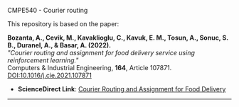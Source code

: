 CMPE540 - Courier routing

This repository is based on the paper:

**Bozanta, A., Cevik, M., Kavaklioglu, C., Kavuk, E. M., Tosun, A., Sonuc, S. B., Duranel, A., & Basar, A. (2022).**  
*"Courier routing and assignment for food delivery service using reinforcement learning."*  
Computers & Industrial Engineering, **164**, Article 107871.  
[DOI:10.1016/j.cie.2021.107871](https://doi.org/10.1016/j.cie.2021.107871)  

- **ScienceDirect Link**: [Courier Routing and Assignment for Food Delivery](https://www.sciencedirect.com/science/article/pii/S0360835221007750?casa_token=2Su7ht40cmsAAAAA:iyu9y-WqTahGbxWis69BdKhVzFtR1Y-6m-SuWFnOaWD0enQQPhKXhJXDP8XhYTadEgF4xREA__Q)

---